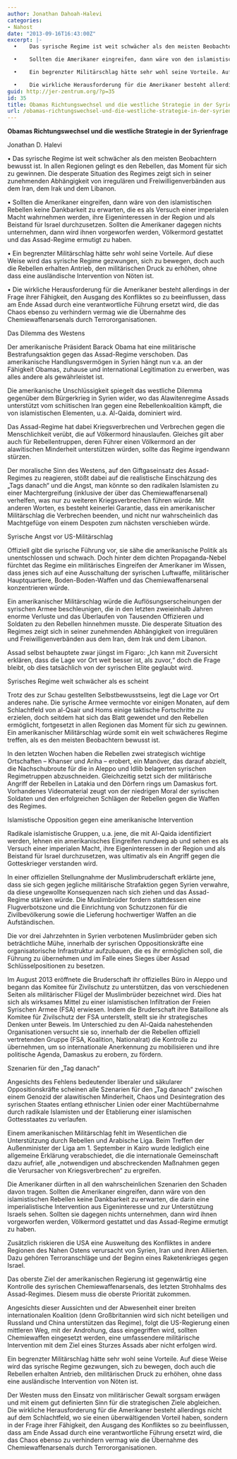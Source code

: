 ```yaml
---
author: Jonathan Dahoah-Halevi
categories:
- Nahost
date: "2013-09-16T16:43:00Z"
excerpt: |-
  •    Das syrische Regime ist weit schwächer als den meisten Beobachtern bewusst ist. In allen Regionen gelingt es den Rebellen, das Moment für sich zu gewinnen. Die desperate Situation des Regimes zeigt sich in seiner zunehmenden Abhängigkeit von irregulären und Freiwilligenverbänden aus dem Iran, dem Irak und dem Libanon.

  •    Sollten die Amerikaner eingreifen, dann wäre von den islamistischen Rebellen keine Dankbarkeit zu erwarten, die es als Versuch einer imperialen Macht wahrnehmen werden, ihre Eigeninteressen in der Region und als Beistand für Israel durchzusetzen. Sollten die Amerikaner dagegen nichts unternehmen, dann wird ihnen vorgeworfen werden, Völkermord gestattet und das Assad-Regime ermutigt zu haben.

  •    Ein begrenzter Militärschlag hätte sehr wohl seine Vorteile. Auf diese Weise wird das syrische Regime gezwungen, sich zu bewegen, doch auch die Rebellen erhalten Antrieb, den militärischen Druck zu erhöhen, ohne dass eine ausländische Intervention von Nöten ist.

  •    Die wirkliche Herausforderung für die Amerikaner besteht allerdings in der Frage ihrer Fähigkeit, den Ausgang des Konfliktes so zu beeinflussen, dass am Ende Assad durch eine verantwortliche Führung ersetzt wird, die das Chaos ebenso zu verhindern vermag wie die Übernahme des Chemiewaffenarsenals durch Terrororganisationen.
guid: http://jer-zentrum.org/?p=35
id: 35
title: Obamas Richtungswechsel und die westliche Strategie in der Syrienfrage
url: /obamas-richtungswechsel-und-die-westliche-strategie-in-der-syrienfrage/
---
```



**Obamas Richtungswechsel und die westliche Strategie in der Syrienfrage**

Jonathan D. Halevi




• Das syrische Regime ist weit schwächer als den meisten Beobachtern bewusst ist. In allen Regionen gelingt es den Rebellen, das Moment für sich zu gewinnen. Die desperate Situation des Regimes zeigt sich in seiner zunehmenden Abhängigkeit von irregulären und Freiwilligenverbänden aus dem Iran, dem Irak und dem Libanon.

• Sollten die Amerikaner eingreifen, dann wäre von den islamistischen Rebellen keine Dankbarkeit zu erwarten, die es als Versuch einer imperialen Macht wahrnehmen werden, ihre Eigeninteressen in der Region und als Beistand für Israel durchzusetzen. Sollten die Amerikaner dagegen nichts unternehmen, dann wird ihnen vorgeworfen werden, Völkermord gestattet und das Assad-Regime ermutigt zu haben.

• Ein begrenzter Militärschlag hätte sehr wohl seine Vorteile. Auf diese Weise wird das syrische Regime gezwungen, sich zu bewegen, doch auch die Rebellen erhalten Antrieb, den militärischen Druck zu erhöhen, ohne dass eine ausländische Intervention von Nöten ist.

• Die wirkliche Herausforderung für die Amerikaner besteht allerdings in der Frage ihrer Fähigkeit, den Ausgang des Konfliktes so zu beeinflussen, dass am Ende Assad durch eine verantwortliche Führung ersetzt wird, die das Chaos ebenso zu verhindern vermag wie die Übernahme des Chemiewaffenarsenals durch Terrororganisationen.

Das Dilemma des Westens

Der amerikanische Präsident Barack Obama hat eine militärische Bestrafungsaktion gegen das Assad-Regime verschoben. Das amerikanische Handlungsvermögen in Syrien hängt nun v.a. an der Fähigkeit Obamas, zuhause und international Legitimation zu erwerben, was alles andere als gewährleistet ist.

Die amerikanische Unschlüssigkeit spiegelt das westliche Dilemma gegenüber dem Bürgerkrieg in Syrien wider, wo das Alawitenregime Assads unterstützt vom schiitischen Iran gegen eine Rebellenkoalition kämpft, die von islamistischen Elementen, u.a. Al-Qaida, dominiert wird.

Das Assad-Regime hat dabei Kriegsverbrechen und Verbrechen gegen die Menschlichkeit verübt, die auf Völkermord hinauslaufen. Gleiches gilt aber auch für Rebellentruppen, deren Führer einen Völkermord an der alawitischen Minderheit unterstützen würden, sollte das Regime irgendwann stürzen.

Der moralische Sinn des Westens, auf den Giftgaseinsatz des Assad-Regimes zu reagieren, stößt dabei auf die realistische Einschätzung des „Tags danach“ und die Angst, man könnte so den radikalen Islamisten zu einer Machtergreifung (inklusive der über das Chemiewaffenarsenal) verhelfen, was nur zu weiteren Kriegsverbrechen führen würde. Mit anderen Worten, es besteht keinerlei Garantie, dass ein amerikanischer Militärschlag die Verbrechen beenden, und nicht nur wahrscheinlich das Machtgefüge von einem Despoten zum nächsten verschieben würde.

Syrische Angst vor US-Militärschlag

Offiziell gibt die syrische Führung vor, sie sähe die amerikanische Politik als unentschlossen und schwach. Doch hinter dem dichten Propaganda-Nebel fürchtet das Regime ein militärisches Eingreifen der Amerikaner im Wissen, dass jenes sich auf eine Ausschaltung der syrischen Luftwaffe, militärischer Hauptquartiere, Boden-Boden-Waffen und das Chemiewaffenarsenal konzentrieren würde.

Ein amerikanischer Militärschlag würde die Auflösungserscheinungen der syrischen Armee beschleunigen, die in den letzten zweieinhalb Jahren enorme Verluste und das Überlaufen von Tausenden Offizieren und Soldaten zu den Rebellen hinnehmen musste. Die desperate Situation des Regimes zeigt sich in seiner zunehmenden Abhängigkeit von irregulären und Freiwilligenverbänden aus dem Iran, dem Irak und dem Libanon.

Assad selbst behauptete zwar jüngst im Figaro: „Ich kann mit Zuversicht erklären, dass die Lage vor Ort weit besser ist, als zuvor,“ doch die Frage bleibt, ob dies tatsächlich von der syrischen Elite geglaubt wird.

Syrisches Regime weit schwächer als es scheint

Trotz des zur Schau gestellten Selbstbewusstseins, legt die Lage vor Ort anderes nahe. Die syrische Armee vermochte vor einigen Monaten, auf dem Schlachtfeld von al-Qsair und Homs einige taktische Fortschritte zu erzielen, doch seitdem hat sich das Blatt gewendet und den Rebellen ermöglicht, fortgesetzt in allen Regionen das Moment für sich zu gewinnen. Ein amerikanischer Militärschlag würde somit ein weit schwächeres Regime treffen, als es den meisten Beobachtern bewusst ist.

In den letzten Wochen haben die Rebellen zwei strategisch wichtige Ortschaften – Khanser und Ariha – erobert, ein Manöver, das darauf abzielt, die Nachschubroute für die in Aleppo und Idlib belagerten syrischen Regimetruppen abzuschneiden. Gleichzeitig setzt sich der militärische Angriff der Rebellen in Latakia und den Dörfern rings um Damaskus fort. Vorhandenes Videomaterial zeugt von der niedrigen Moral der syrischen Soldaten und den erfolgreichen Schlägen der Rebellen gegen die Waffen des Regimes.

Islamistische Opposition gegen eine amerikanische Intervention

Radikale islamistische Gruppen, u.a. jene, die mit Al-Qaida identifiziert werden, lehnen ein amerikanisches Eingreifen rundweg ab und sehen es als Versuch einer imperialen Macht, ihre Eigeninteressen in der Region und als Beistand für Israel durchzusetzen, was ultimativ als ein Angriff gegen die Gotteskrieger verstanden wird.

In einer offiziellen Stellungnahme der Muslimbruderschaft erklärte jene, dass sie sich gegen jegliche militärische Strafaktion gegen Syrien verwahre, da diese ungewollte Konsequenzen nach sich ziehen und das Assad-Regime stärken würde. Die Muslimbrüder fordern stattdessen eine Flugverbotszone und die Einrichtung von Schutzzonen für die Zivilbevölkerung sowie die Lieferung hochwertiger Waffen an die Aufständischen.

Die vor drei Jahrzehnten in Syrien verbotenen Muslimbrüder geben sich beträchtliche Mühe, innerhalb der syrischen Oppositionskräfte eine organisatorische Infrastruktur aufzubauen, die es ihr ermöglichen soll, die Führung zu übernehmen und im Falle eines Sieges über Assad Schlüsselpositionen zu besetzen.

Im August 2013 eröffnete die Bruderschaft ihr offizielles Büro in Aleppo und begann das Komitee für Zivilschutz zu unterstützen, das von verschiedenen Seiten als militärischer Flügel der Muslimbrüder bezeichnet wird. Dies hat sich als wirksames Mittel zu einer islamistischen Infiltration der Freien Syrischen Armee (FSA) erwiesen. Indem die Bruderschaft ihre Bataillone als Komitee für Zivilschutz der FSA unterstellt, stellt sie ihr strategisches Denken unter Beweis. Im Unterschied zu den Al-Qaida nahestehenden Organisationen versucht sie so, innerhalb der die Rebellen offiziell vertretenden Gruppe (FSA, Koalition, Nationalrat) die Kontrolle zu übernehmen, um so internationale Anerkennung zu mobilisieren und ihre politische Agenda, Damaskus zu erobern, zu fördern.

Szenarien für den „Tag danach“

Angesichts des Fehlens bedeutender liberaler und säkularer Oppositionskräfte scheinen alle Szenarien für den „Tag danach“ zwischen einem Genozid der alawitischen Minderheit, Chaos und Desintegration des syrischen Staates entlang ethnischer Linien oder einer Machtübernahme durch radikale Islamisten und der Etablierung einer islamischen Gottesstaates zu verlaufen.

Einem amerikanischen Militärschlag fehlt im Wesentlichen die Unterstützung durch Rebellen und Arabische Liga. Beim Treffen der Außenminister der Liga am 1. September in Kairo wurde lediglich eine allgemeine Erklärung verabschiedet, die die internationale Gemeinschaft dazu aufrief, alle „notwendigen und abschreckenden Maßnahmen gegen die Verursacher von Kriegsverbrechen“ zu ergreifen.

Die Amerikaner dürften in all den wahrscheinlichen Szenarien den Schaden davon tragen. Sollten die Amerikaner eingreifen, dann wäre von den islamistischen Rebellen keine Dankbarkeit zu erwarten, die darin eine imperialistische Intervention aus Eigeninteresse und zur Unterstützung Israels sehen. Sollten sie dagegen nichts unternehmen, dann wird ihnen vorgeworfen werden, Völkermord gestattet und das Assad-Regime ermutigt zu haben.

Zusätzlich riskieren die USA eine Ausweitung des Konfliktes in andere Regionen des Nahen Ostens verursacht von Syrien, Iran und ihren Alliierten. Dazu gehören Terroranschläge und der Beginn eines Raketenkrieges gegen Israel.

Das oberste Ziel der amerikanischen Regierung ist gegenwärtig eine Kontrolle des syrischen Chemiewaffenarsenals, des letzten Strohhalms des Assad-Regimes. Diesem muss die oberste Priorität zukommen.

Angesichts dieser Aussichten und der Abwesenheit einer breiten internationalen Koalition (denn Großbritannien wird sich nicht beteiligen und Russland und China unterstützen das Regime), folgt die US-Regierung einen mittleren Weg, mit der Androhung, dass eingegriffen wird, sollten Chemiewaffen eingesetzt werden, eine umfassendere militärische Intervention mit dem Ziel eines Sturzes Assads aber nicht erfolgen wird.

Ein begrenzter Militärschlag hätte sehr wohl seine Vorteile. Auf diese Weise wird das syrische Regime gezwungen, sich zu bewegen, doch auch die Rebellen erhalten Antrieb, den militärischen Druck zu erhöhen, ohne dass eine ausländische Intervention von Nöten ist.

Der Westen muss den Einsatz von militärischer Gewalt sorgsam erwägen und mit einem gut definierten Sinn für die strategischen Ziele abgleichen. Die wirkliche Herausforderung für die Amerikaner besteht allerdings nicht auf dem Schlachtfeld, wo sie einen überwältigenden Vorteil haben, sondern in der Frage ihrer Fähigkeit, den Ausgang des Konfliktes so zu beeinflussen, dass am Ende Assad durch eine verantwortliche Führung ersetzt wird, die das Chaos ebenso zu verhindern vermag wie die Übernahme des Chemiewaffenarsenals durch Terrororganisationen.